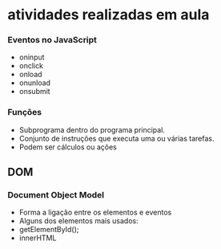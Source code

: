 # atividades realizadas em aula

### Eventos no JavaScript

 - oninput
 - onclick
 - onload
 - onunload
 - onsubmit

### Funções

 - Subprograma dentro do programa principal.
 - Conjunto de instruções que executa uma ou várias tarefas.
 - Podem ser cálculos ou ações


 ## DOM
 ### Document Object Model
  - Forma a ligação entre os elementos e eventos
  - Alguns dos elementos mais usados:
   - getElementById();
   - innerHTML